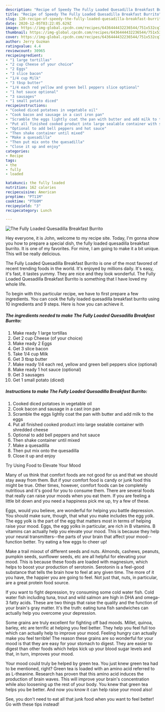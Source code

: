 ```yaml
---
description: "Recipe of Speedy The Fully Loaded Quesadilla Breakfast Burrito"
title: "Recipe of Speedy The Fully Loaded Quesadilla Breakfast Burrito"
slug: 120-recipe-of-speedy-the-fully-loaded-quesadilla-breakfast-burrito
date: 2020-12-05T03:22:05.629Z
image: https://img-global.cpcdn.com/recipes/6436444432236544/751x532cq70/the-fully-loaded-quesadilla-breakfast-burrito-recipe-main-photo.jpg
thumbnail: https://img-global.cpcdn.com/recipes/6436444432236544/751x532cq70/the-fully-loaded-quesadilla-breakfast-burrito-recipe-main-photo.jpg
cover: https://img-global.cpcdn.com/recipes/6436444432236544/751x532cq70/the-fully-loaded-quesadilla-breakfast-burrito-recipe-main-photo.jpg
author: Jerry Guzman
ratingvalue: 4.4
reviewcount: 30965
recipeingredient:
- "1 large tortillas"
- "2 cup Cheese of your choice"
- "2 Eggs"
- "3 slice bacon"
- "1/4 cup Milk"
- "3 tbsp butter"
- "1/4 each red yellow and green bell peppers slice optional"
- "1 hot sauce optional"
- "3 sausages"
- "1 small potato diced"
recipeinstructions:
- "Cooked diced potatoes in vegetable oil"
- "Cook bacon and sausage in a cast iron pan"
- "Scramble the eggs lightly coat the pan with butter and add milk to the eggs"
- "Put all finished cooked product into large sealable container with shredded cheese"
- "Optional to add bell peppers and hot sauce"
- "Then shake container until mixed"
- "Make a quesadilla"
- "Then put mix onto the quesadilla"
- "Close it up and enjoy"
categories:
- Recipe
tags:
- the
- fully
- loaded

katakunci: the fully loaded 
nutrition: 162 calories
recipecuisine: American
preptime: "PT11M"
cooktime: "PT60M"
recipeyield: "3"
recipecategory: Lunch

---
```



![The Fully Loaded Quesadilla Breakfast Burrito](https://img-global.cpcdn.com/recipes/6436444432236544/751x532cq70/the-fully-loaded-quesadilla-breakfast-burrito-recipe-main-photo.jpg)

Hey everyone, it is John, welcome to my recipe site. Today, I'm gonna show you how to prepare a special dish, the fully loaded quesadilla breakfast burrito. It is one of my favorites. For mine, I am going to make it a bit unique. This will be really delicious.

The Fully Loaded Quesadilla Breakfast Burrito is one of the most favored of recent trending foods in the world. It's enjoyed by millions daily. It's easy, it's fast, it tastes yummy. They are nice and they look wonderful. The Fully Loaded Quesadilla Breakfast Burrito is something that I have loved my whole life.




To begin with this particular recipe, we have to first prepare a few ingredients. You can cook the fully loaded quesadilla breakfast burrito using 10 ingredients and 9 steps. Here is how you can achieve it.

<!--inarticleads1-->

##### The ingredients needed to make The Fully Loaded Quesadilla Breakfast Burrito:

1. Make ready 1 large tortillas
1. Get 2 cup Cheese (of your choice)
1. Make ready 2 Eggs
1. Get 3 slice bacon
1. Take 1/4 cup Milk
1. Get 3 tbsp butter
1. Make ready 1/4 each red, yellow and green bell peppers slice (optional)
1. Make ready 1 hot sauce (optional)
1. Get 3 sausages
1. Get 1 small potato (diced)




<!--inarticleads2-->

##### Instructions to make The Fully Loaded Quesadilla Breakfast Burrito:

1. Cooked diced potatoes in vegetable oil
1. Cook bacon and sausage in a cast iron pan
1. Scramble the eggs lightly coat the pan with butter and add milk to the eggs
1. Put all finished cooked product into large sealable container with shredded cheese
1. Optional to add bell peppers and hot sauce
1. Then shake container until mixed
1. Make a quesadilla
1. Then put mix onto the quesadilla
1. Close it up and enjoy




Try Using Food to Elevate Your Mood


Many of us think that comfort foods are not good for us and that we should stay away from them. But if your comfort food is candy or junk food this might be true. Other times, however, comfort foods can be completely nutritious and it's good for you to consume them. There are several foods that really can raise your moods when you eat them. If you are feeling a little bit down and you need a happiness pick me up, try a few of these.

Eggs, would you believe, are wonderful for helping you battle depression. You should make sure, though, that what you make includes the egg yolk. The egg yolk is the part of the egg that matters most in terms of helping raise your mood. Eggs, the egg yolks in particular, are rich in B vitamins. B vitamins can actually help you elevate your mood. This is because they help your neural transmitters--the parts of your brain that affect your mood--function better. Try eating a few eggs to cheer up!

Make a trail mixout of different seeds and nuts. Almonds, cashews, peanuts, pumpkin seeds, sunflower seeds, etc are all helpful for elevating your mood. This is because these foods are loaded with magnesium, which helps to boost your production of serotonin. Serotonin is a feel-good substance that tells the brain how to feel at any given time. The more of it you have, the happier you are going to feel. Not just that, nuts, in particular, are a great protein food source.

If you want to fight depression, try consuming some cold water fish. Cold water fish including tuna, trout and wild salmon are high in DHA and omega-3 fatty acids. These are two things that raise the quality and the function of your brain's gray matter. It's the truth: eating tuna fish sandwiches can actually help you overcome your depression. 

Some grains are truly excellent for fighting off bad moods. Millet, quinoa, barley, etc are terrific at helping you feel better. They help you feel full too which can actually help to improve your mood. Feeling hungry can actually make you feel terrible! The reason these grains are so wonderful for your mood is that they are easy for your stomach to digest. They are easier to digest than other foods which helps kick up your blood sugar levels and that, in turn, improves your mood.

Your mood could truly be helped by green tea. You just knew green tea had to be mentioned, right? Green tea is loaded with an amino acid referred to as L-theanine. Research has proven that this amino acid induces the production of brain waves. This will improve your brain's concentration while also loosening up the rest of your body. You knew that green tea helps you be better. And now you know it can help raise your mood also!

See, you don't need to eat all that junk food when you want to feel better! Go  with  these tips  instead!

